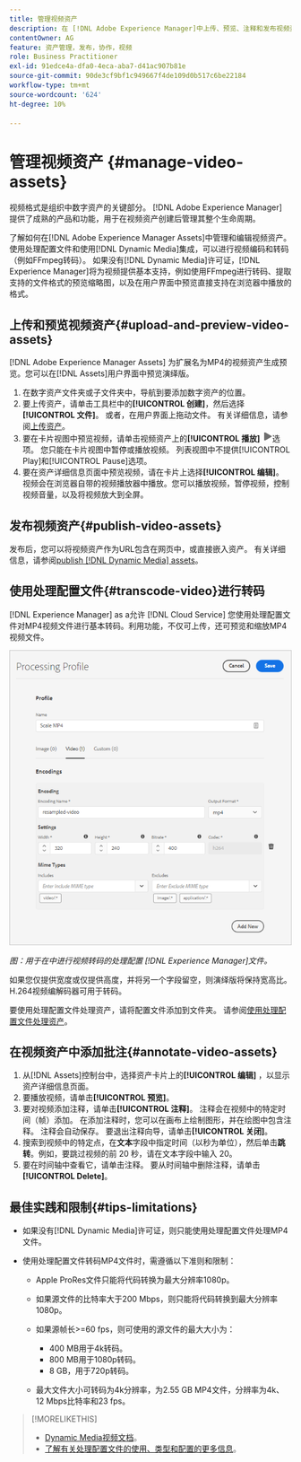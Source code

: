```yaml
---
title: 管理视频资产
description: 在 [!DNL Adobe Experience Manager]中上传、预览、注释和发布视频资产。
contentOwner: AG
feature: 资产管理，发布，协作，视频
role: Business Practitioner
exl-id: 91edce4a-dfa0-4eca-aba7-d41ac907b81e
source-git-commit: 90de3cf9bf1c949667f4de109d0b517c6be22184
workflow-type: tm+mt
source-wordcount: '624'
ht-degree: 10%

---
```


# 管理视频资产 {#manage-video-assets}

视频格式是组织中数字资产的关键部分。 [!DNL Adobe Experience Manager] 提供了成熟的产品和功能，用于在视频资产创建后管理其整个生命周期。

了解如何在[!DNL Adobe Experience Manager Assets]中管理和编辑视频资产。 使用处理配置文件和使用[!DNL Dynamic Media]集成，可以进行视频编码和转码（例如FFmpeg转码）。 如果没有[!DNL Dynamic Media]许可证，[!DNL Experience Manager]将为视频提供基本支持，例如使用FFmpeg进行转码、提取支持的文件格式的预览缩略图，以及在用户界面中预览直接支持在浏览器中播放的格式。

## 上传和预览视频资产{#upload-and-preview-video-assets}

[!DNL Adobe Experience Manager Assets] 为扩展名为MP4的视频资产生成预览。您可以在[!DNL Assets]用户界面中预览演绎版。

1. 在数字资产文件夹或子文件夹中，导航到要添加数字资产的位置。
1. 要上传资产，请单击工具栏中的&#x200B;**[!UICONTROL 创建]**，然后选择&#x200B;**[!UICONTROL 文件]**。 或者，在用户界面上拖动文件。 有关详细信息，请参阅[上传资产](manage-digital-assets.md#uploading-assets)。
1. 要在卡片视图中预览视频，请单击视频资产上的&#x200B;**[!UICONTROL 播放]** ![播放选项](assets/do-not-localize/play.png)选项。 您只能在卡片视图中暂停或播放视频。 列表视图中不提供[!UICONTROL Play]和[!UICONTROL Pause]选项。
1. 要在资产详细信息页面中预览视频，请在卡片上选择&#x200B;**[!UICONTROL 编辑]**。 视频会在浏览器自带的视频播放器中播放。您可以播放视频，暂停视频，控制视频音量，以及将视频放大到全屏。

## 发布视频资产{#publish-video-assets}

发布后，您可以将视频资产作为URL包含在网页中，或直接嵌入资产。 有关详细信息，请参阅[publish [!DNL Dynamic Media] assets](/help/assets/dynamic-media/publishing-dynamicmedia-assets.md)。

## 使用处理配置文件{#transcode-video}进行转码

[!DNL Experience Manager] as a允许 [!DNL Cloud Service] 您使用处理配置文件对MP4视频文件进行基本转码。利用功能，不仅可上传，还可预览和缩放MP4视频文件。

![在中为视频转码创建处理配置文件  [!DNL Experience Manager]](assets/video-processing-profile-for-mp4.png)

*图：用于在中进行视频转码的处理配置 [!DNL Experience Manager]文件。*

如果您仅提供宽度或仅提供高度，并将另一个字段留空，则演绎版将保持宽高比。 H.264视频编解码器可用于转码。

要使用处理配置文件处理资产，请将配置文件添加到文件夹。 请参阅[使用处理配置文件处理资产](/help/assets/asset-microservices-configure-and-use.md#use-profiles)。

## 在视频资产中添加批注{#annotate-video-assets}

1. 从[!DNL Assets]控制台中，选择资产卡片上的&#x200B;**[!UICONTROL 编辑]** ，以显示资产详细信息页面。
1. 要播放视频，请单击&#x200B;**[!UICONTROL 预览]**。
1. 要对视频添加注释，请单击&#x200B;**[!UICONTROL 注释]**。 注释会在视频中的特定时间（帧）添加。 在添加注释时，您可以在画布上绘制图形，并在绘图中包含注释。 注释会自动保存。 要退出注释向导，请单击&#x200B;**[!UICONTROL 关闭]**。
1. 搜索到视频中的特定点，在&#x200B;**文本**&#x200B;字段中指定时间（以秒为单位），然后单击&#x200B;**跳转**。例如，要跳过视频的前 20 秒，请在文本字段中输入 20。
1. 要在时间轴中查看它，请单击注释。 要从时间轴中删除注释，请单击&#x200B;**[!UICONTROL Delete]**。

## 最佳实践和限制{#tips-limitations}

* 如果没有[!DNL Dynamic Media]许可证，则只能使用处理配置文件处理MP4文件。
* 使用处理配置文件转码MP4文件时，需遵循以下准则和限制：

   * Apple ProRes文件只能将代码转换为最大分辨率1080p。
   * 如果源文件的比特率大于200 Mbps，则只能将代码转换到最大分辨率1080p。
   * 如果源帧长>=60 fps，则可使用的源文件的最大大小为：

      * 400 MB用于4k转码。
      * 800 MB用于1080p转码。
      * 8 GB，用于720p转码。
   * 最大文件大小可转码为4k分辨率，为2.55 GB MP4文件，分辨率为4k、12 Mbps比特率和23 fps。


>[!MORELIKETHIS]
>
>* [Dynamic Media视频文档](/help/assets/dynamic-media/video.md)。
>* [了解有关处理配置文件的使用、类型和配置的更多信息](/help/assets/asset-microservices-configure-and-use.md)。

